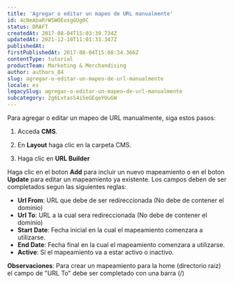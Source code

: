 ```yaml
---
title: 'Agregar o editar un mapeo de URL manualmente'
id: 4cNeAbaRrWSWOEosgGUg0C
status: DRAFT
createdAt: 2017-08-04T15:03:39.734Z
updatedAt: 2021-12-10T11:01:33.347Z
publishedAt: 
firstPublishedAt: 2017-08-04T15:08:34.366Z
contentType: tutorial
productTeam: Marketing & Merchandising
author: authors_84
slug: agregar-o-editar-un-mapeo-de-url-manualmente
locale: es
legacySlug: agregar-o-editar-un-mapeo-de-url-manualmente
subcategory: 2g6LxtasS4iSeGEqeYUuGW
---
```


Para agregar o editar un mapeo de URL manualmente, siga estos pasos:

1. Acceda **CMS**.

2. En **Layout** haga clic en la carpeta CMS. 

3. Haga clic en **URL Builder** 

 Haga clic en el boton __Add__ para incluir un nuevo mapeamiento o en el boton __Update__ para editar un mapeamiento ya existente. Los campos deben de ser completados segun las siguientes reglas:

- __Url From__: URL que debe de ser redireccionada (No debe de contener el dominio)
- __Url To__: URL a la cual sera redireccionada (No debe de contener el dominio)
- __Start Date__: Fecha inicial en la cual el mapeamiento comenzara a utilizarse.
- __End Date__: Fecha final en la cual el mapeamiento comenzara a utilizarse.
- __Active__: Si el mapeamiento va a estar activo o inactivo.

**Observaciones**: Para crear un mapeamiento para la home (directorio raiz) el campo de "URL To" debe ser completado con una barra (/)
